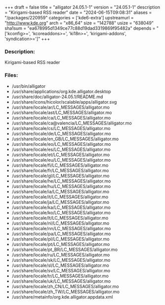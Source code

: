 +++
draft = false
title = "alligator 24.05.1-1"
version = "24.05.1-1"
description = "Kirigami-based RSS reader"
date = "2024-06-15T09:08:31"
aliases = "/packages/220959"
categories = ['kde6-extra']
upstreamurl = "http://www.kde.org"
arch = "x86_64"
size = "142788"
usize = "638049"
sha1sum = "ea678995d1349ce77c88d19dad3319869f95482a"
depends = "['kconfig>=', 'kcoreaddons>=', 'ki18n>=', 'kirigami-addons', 'syndication>=']"
+++
### Description: 
Kirigami-based RSS reader

### Files: 
* /usr/bin/alligator
* /usr/share/applications/org.kde.alligator.desktop
* /usr/share/doc/alligator-24.05.1/README.md
* /usr/share/icons/hicolor/scalable/apps/alligator.svg
* /usr/share/locale/ar/LC_MESSAGES/alligator.mo
* /usr/share/locale/ast/LC_MESSAGES/alligator.mo
* /usr/share/locale/ca/LC_MESSAGES/alligator.mo
* /usr/share/locale/ca@valencia/LC_MESSAGES/alligator.mo
* /usr/share/locale/cs/LC_MESSAGES/alligator.mo
* /usr/share/locale/de/LC_MESSAGES/alligator.mo
* /usr/share/locale/en_GB/LC_MESSAGES/alligator.mo
* /usr/share/locale/eo/LC_MESSAGES/alligator.mo
* /usr/share/locale/es/LC_MESSAGES/alligator.mo
* /usr/share/locale/et/LC_MESSAGES/alligator.mo
* /usr/share/locale/eu/LC_MESSAGES/alligator.mo
* /usr/share/locale/fi/LC_MESSAGES/alligator.mo
* /usr/share/locale/fr/LC_MESSAGES/alligator.mo
* /usr/share/locale/gl/LC_MESSAGES/alligator.mo
* /usr/share/locale/he/LC_MESSAGES/alligator.mo
* /usr/share/locale/hu/LC_MESSAGES/alligator.mo
* /usr/share/locale/ia/LC_MESSAGES/alligator.mo
* /usr/share/locale/it/LC_MESSAGES/alligator.mo
* /usr/share/locale/ja/LC_MESSAGES/alligator.mo
* /usr/share/locale/ka/LC_MESSAGES/alligator.mo
* /usr/share/locale/ko/LC_MESSAGES/alligator.mo
* /usr/share/locale/lt/LC_MESSAGES/alligator.mo
* /usr/share/locale/nl/LC_MESSAGES/alligator.mo
* /usr/share/locale/nn/LC_MESSAGES/alligator.mo
* /usr/share/locale/pa/LC_MESSAGES/alligator.mo
* /usr/share/locale/pl/LC_MESSAGES/alligator.mo
* /usr/share/locale/pt/LC_MESSAGES/alligator.mo
* /usr/share/locale/pt_BR/LC_MESSAGES/alligator.mo
* /usr/share/locale/ru/LC_MESSAGES/alligator.mo
* /usr/share/locale/sk/LC_MESSAGES/alligator.mo
* /usr/share/locale/sl/LC_MESSAGES/alligator.mo
* /usr/share/locale/sv/LC_MESSAGES/alligator.mo
* /usr/share/locale/tr/LC_MESSAGES/alligator.mo
* /usr/share/locale/uk/LC_MESSAGES/alligator.mo
* /usr/share/locale/zh_CN/LC_MESSAGES/alligator.mo
* /usr/share/locale/zh_TW/LC_MESSAGES/alligator.mo
* /usr/share/metainfo/org.kde.alligator.appdata.xml
